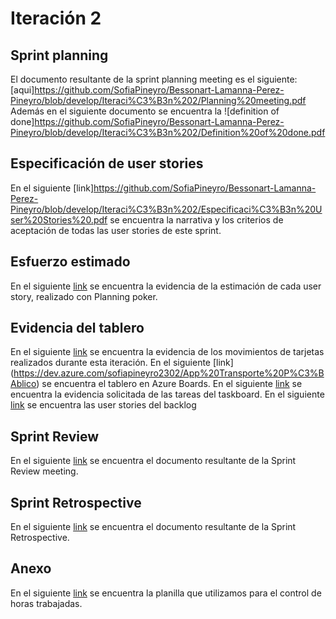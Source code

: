 # Iteración 2 
## Sprint planning
El documento resultante de la sprint planning meeting es el siguiente: [aqui]https://github.com/SofiaPineyro/Bessonart-Lamanna-Perez-Pineyro/blob/develop/Iteraci%C3%B3n%202/Planning%20meeting.pdf
Además en el siguiente documento se encuentra la ![definition of done]https://github.com/SofiaPineyro/Bessonart-Lamanna-Perez-Pineyro/blob/develop/Iteraci%C3%B3n%202/Definition%20of%20done.pdf

## Especificación de user stories
En el siguiente [link]https://github.com/SofiaPineyro/Bessonart-Lamanna-Perez-Pineyro/blob/develop/Iteraci%C3%B3n%202/Especificaci%C3%B3n%20User%20Stories%20.pdf se encuentra la narrativa y los criterios de aceptación de todas las user stories de este sprint.

## Esfuerzo estimado
En el siguiente [link](https://github.com/SofiaPineyro/Bessonart-Lamanna-Perez-Pineyro/blob/develop/Iteraci%C3%B3n%202/Planning%20poker.pdf) se encuentra la evidencia de la estimación de cada user story, realizado con Planning poker.

## Evidencia del tablero
En el siguiente [link](https://github.com/SofiaPineyro/Bessonart-Lamanna-Perez-Pineyro/blob/develop/Iteraci%C3%B3n%202/Printscreen%20board.pdf) se encuentra la evidencia de los movimientos de tarjetas realizados durante esta iteración.
En el siguiente [link] (https://dev.azure.com/sofiapineyro2302/App%20Transporte%20P%C3%BAblico) se encuentra el tablero en Azure Boards.
En el siguiente [link](https://github.com/SofiaPineyro/Bessonart-Lamanna-Perez-Pineyro/blob/develop/Iteraci%C3%B3n%202/Printscreen%20tareas.pdf) se encuentra la evidencia solicitada de las tareas del taskboard.
En el siguiente [link](https://github.com/SofiaPineyro/Bessonart-Lamanna-Perez-Pineyro/blob/develop/Iteraci%C3%B3n%202/Printscreen%20user%20stories.pdf) se encuentra las user stories del backlog

## Sprint Review
En el siguiente [link](https://github.com/SofiaPineyro/Bessonart-Lamanna-Perez-Pineyro/blob/develop/Iteraci%C3%B3n%202/Review%20meeting.pdf) se encuentra el documento resultante de la Sprint Review meeting. 

## Sprint Retrospective  
En el siguiente [link](https://github.com/SofiaPineyro/Bessonart-Lamanna-Perez-Pineyro/blob/develop/Iteraci%C3%B3n%202/Sprint%20retrospective.pdf) se encuentra el documento resultante de la Sprint Retrospective. 

## Anexo
En el siguiente [link](https://github.com/SofiaPineyro/Bessonart-Lamanna-Perez-Pineyro/blob/develop/Iteraci%C3%B3n%202/Horas%20-%20Hoja%201.pdf) se encuentra la planilla que utilizamos para el control de horas trabajadas. 
